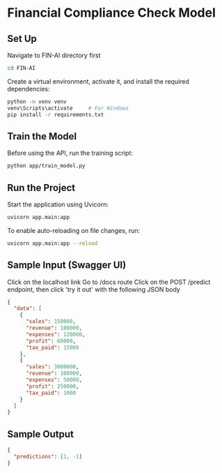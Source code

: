 # Financial Compliance Check Model

## Set Up

Navigate to FIN-AI directory first

```bash
cd FIN-AI
```

Create a virtual environment, activate it, and install the required dependencies:

```bash
python -m venv venv
venv\Scripts\activate     # For Windows
pip install -r requirements.txt
```


## Train the Model

Before using the API, run the training script:

```bash
python app/train_model.py
```

## Run the Project

Start the application using Uvicorn:

```bash
uvicorn app.main:app
```

To enable auto-reloading on file changes, run:

```bash
uvicorn app.main:app --reload
```

## Sample Input (Swagger UI)

Click on the localhost link
Go to /docs route
Click on the POST /predict endpoint, then click 'try it out' with the following JSON body

```json
{
  "data": [
    {
      "sales": 150000,
      "revenue": 180000,
      "expenses": 120000,
      "profit": 60000,
      "tax_paid": 15000
    },
    {
      "sales": 3000000,
      "revenue": 100000,
      "expenses": 50000,
      "profit": 250000,
      "tax_paid": 1000
    }
  ]
}
```

## Sample Output

```json
{
  "predictions": [1, -1]
}
```
